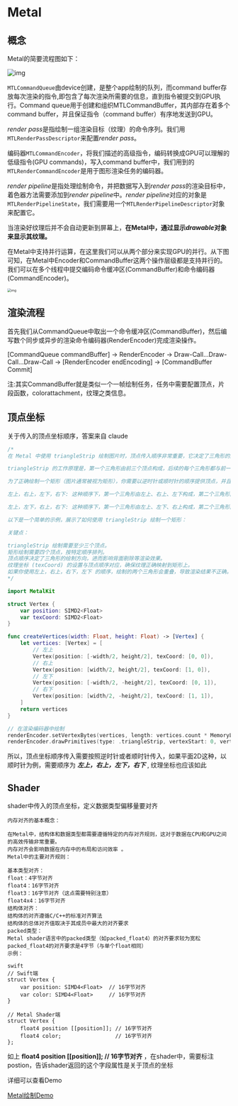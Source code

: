 # Metal

## 概念

Metal的简要流程图如下：

![img](https://sylarimage.oss-cn-shenzhen.aliyuncs.com/uPic/webp.jpg)



`MTLCommandQueue`由device创建，是整个app绘制的队列，而command buffer存放每次渲染的指令,即包含了每次渲染所需要的信息，直到指令被提交到GPU执行。Command queue用于创建和组织MTLCommandBuffer，其内部存在着多个command buffer，并且保证指令（command buffer）有序地发送到GPU。

*render pass*是指绘制一组渲染目标（纹理）的命令序列。我们用`MTLRenderPassDescriptor`来配置*render pass*。

编码器`MTLCommandEncoder`，将我们描述的高级指令，编码转换成GPU可以理解的低级指令(GPU commands)，写入command buffer中，我们用到的`MTLRenderCommandEncoder`是用于图形渲染任务的编码器。

*render pipeline*是指处理绘制命令，并把数据写入到*render pass*的渲染目标中，着色器方法需要添加到*render pipeline*中。*render pipeline*对应的对象是`MTLRenderPipelineState`，我们需要用一个`MTLRenderPipelineDescriptor`对象来配置它。

当渲染好纹理后并不会自动更新到屏幕上，**在Metal中，通过显示*drawable*对象来显示其纹理。**



在Metal中支持并行运算，在这里我们可以从两个部分来实现GPU的并行。从下图可知，在Metal中Encoder和CommandBuffer这两个操作层级都是支持并行的。我们可以在多个线程中提交编码命令缓冲区(CommandBuffer)和命令编码器(CommandEncoder)。

<img src="https://sylarimage.oss-cn-shenzhen.aliyuncs.com/uPic/15432216340130.jpg" alt="img" style="zoom:50%;" />

## 渲染流程

首先我们从CommandQueue中取出一个命令缓冲区(CommandBuffer)，然后编写数个同步或异步的渲染命令编码器(RenderEncoder)完成渲染操作。

[CommandQueue commandBuffer] -> RenderEncoder -> Draw-Call…Draw-Call…Draw-Call -> [RenderEncoder endEncoding] -> [CommandBuffer Commit]



注:其实CommandBuffer就是类似一个一帧绘制任务，任务中需要配置顶点，片段函数，colorattachment，纹理之类信息。



## 顶点坐标

关于传入的顶点坐标顺序，答案来自 claude

```swift
/*
在 Metal 中使用 triangleStrip 绘制图片时，顶点传入顺序非常重要，它决定了三角形的连接方式以及最终渲染结果。直接传入左上，右上，右下，左下顺序通常不会得到预期的结果。

triangleStrip 的工作原理是，第一个三角形由前三个顶点构成，后续的每个三角形都与前一个三角形共享一条边，并由前一个三角形的最后两个顶点和当前顶点构成。

为了正确绘制一个矩形（图片通常被视为矩形），你需要以逆时针或顺时针的顺序提供顶点，并且确保三角形带状图覆盖整个矩形区域。以下两种顶点顺序都可以绘制一个矩形：

左上，右上，左下，右下: 这种顺序下，第一个三角形由左上、右上、左下构成，第二个三角形由右上、左下、右下构成。

左上，左下，右上，右下: 这种顺序下，第一个三角形由左上、左下、右上构成，第二个三角形由左下、右上、右下构成。

以下是一个简单的示例，展示了如何使用 triangleStrip 绘制一个矩形：

关键点：

triangleStrip 绘制需要至少三个顶点。
矩形绘制需要四个顶点，按特定顺序排列。
顶点顺序决定了三角形的绘制方向，进而影响背面剔除等渲染效果。
纹理坐标 (texCoord) 的设置与顶点顺序对应，确保纹理正确映射到矩形上。
如果你使用左上，右上，右下，左下 的顺序，绘制的两个三角形会重叠，导致渲染结果不正确。 因此，请务必按照上面提到的两种顺序之一来组织你的顶点数据。
*/

import MetalKit

struct Vertex {
    var position: SIMD2<Float>
    var texCoord: SIMD2<Float>
}

func createVertices(width: Float, height: Float) -> [Vertex] {
    let vertices: [Vertex] = [
        // 左上
        Vertex(position: [-width/2, height/2], texCoord: [0, 0]),
        // 右上
        Vertex(position: [width/2, height/2], texCoord: [1, 0]),
        // 左下
        Vertex(position: [-width/2, -height/2], texCoord: [0, 1]),
        // 右下
        Vertex(position: [width/2, -height/2], texCoord: [1, 1]),
    ]
    return vertices
}

// 在渲染编码器中绘制
renderEncoder.setVertexBytes(vertices, length: vertices.count * MemoryLayout<Vertex>.stride, index: 0)
renderEncoder.drawPrimitives(type: .triangleStrip, vertexStart: 0, vertexCount: 4)
```



所以，顶点坐标顺序传入需要按照逆时针或者顺时针传入，如果平面2D这种，以顺时针为例，需要顺序为  ***左上，右上，左下，右下***  , 纹理坐标也应该如此



## Shader

shader中传入的顶点坐标，定义数据类型偏移量要对齐

```
内存对齐的基本概念：

在Metal中，结构体和数据类型都需要遵循特定的内存对齐规则，这对于数据在CPU和GPU之间的高效传输非常重要。
内存对齐会影响数据在内存中的布局和访问效率 。
Metal中的主要对齐规则：

基本类型对齐：
float：4字节对齐
float4：16字节对齐
float3：16字节对齐（这点需要特别注意）
float4x4：16字节对齐
结构体对齐：
结构体的对齐遵循C/C++的标准对齐算法 
结构体的总体对齐值取决于其成员中最大的对齐要求
packed类型：
Metal shader语言中的packed类型（如packed_float4）的对齐要求较为宽松
packed_float4的对齐要求是4字节（与单个float相同）
示例：

swift
// Swift端
struct Vertex {
    var position: SIMD4<Float>  // 16字节对齐
    var color: SIMD4<Float>     // 16字节对齐
}

// Metal Shader端
struct Vertex {
    float4 position [[position]]; // 16字节对齐
    float4 color;                 // 16字节对齐
};

```



如上 **float4 position [[position]]; // 16字节对齐** ，在shader中，需要标注postion，告诉shader返回的这个字段属性是关于顶点的坐标

详细可以查看Demo

[Metal绘制Demo](https://github.com/swlfigo/someDemo/tree/master/MetalTriangle)





